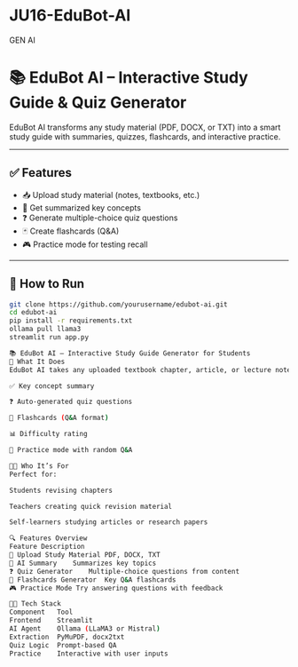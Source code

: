 # JU16-EduBot-AI
GEN AI

# 📚 EduBot AI – Interactive Study Guide & Quiz Generator

EduBot AI transforms any study material (PDF, DOCX, or TXT) into a smart study guide with summaries, quizzes, flashcards, and interactive practice.

---

## ✅ Features

- 📥 Upload study material (notes, textbooks, etc.)
- 🧠 Get summarized key concepts
- ❓ Generate multiple-choice quiz questions
- 🃏 Create flashcards (Q&A)
- 🎮 Practice mode for testing recall

---

## 🚀 How to Run

```bash
git clone https://github.com/yourusername/edubot-ai.git
cd edubot-ai
pip install -r requirements.txt
ollama pull llama3
streamlit run app.py

📚 EduBot AI – Interactive Study Guide Generator for Students
🧠 What It Does
EduBot AI takes any uploaded textbook chapter, article, or lecture notes (PDF/DOCX/TXT), and automatically creates an interactive study guide including:

✅ Key concept summary

❓ Auto-generated quiz questions

💬 Flashcards (Q&A format)

📊 Difficulty rating

🔁 Practice mode with random Q&A

👩‍🏫 Who It’s For
Perfect for:

Students revising chapters

Teachers creating quick revision material

Self-learners studying articles or research papers

🔍 Features Overview
Feature	Description
📁 Upload Study Material	PDF, DOCX, TXT
🧠 AI Summary	Summarizes key topics
❓ Quiz Generator	Multiple-choice questions from content
🧾 Flashcards Generator	Key Q&A flashcards
🎮 Practice Mode	Try answering questions with feedback

🧑‍💻 Tech Stack
Component	Tool
Frontend	Streamlit
AI Agent	Ollama (LLaMA3 or Mistral)
Extraction	PyMuPDF, docx2txt
Quiz Logic	Prompt-based QA
Practice	Interactive with user inputs
